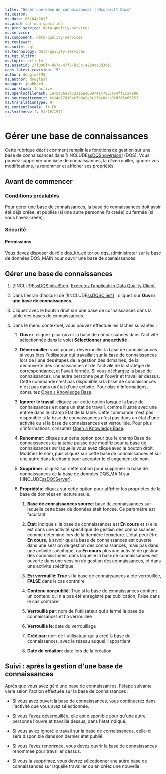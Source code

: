 ```yaml
---
title: "Gérer une base de connaissances | Microsoft Docs"
ms.custom: 
ms.date: 06/04/2013
ms.prod: sql-non-specified
ms.prod_service: data-quality-services
ms.service: 
ms.component: data-quality-services
ms.reviewer: 
ms.suite: sql
ms.technology: data-quality-services
ms.tgt_pltfrm: 
ms.topic: article
ms.assetid: 27f306f4-d67c-47f5-b35c-4260cc5d36e3
caps.latest.revision: "9"
author: douglaslMS
ms.author: douglasl
manager: jhubbard
ms.workload: Inactive
ms.openlocfilehash: 1ec5d8a43b723e1ac68974147851a54ff1c2a986
ms.sourcegitcommit: 6c54e67818ec7b0a2e3c1f6e8aca0fdf65e6625f
ms.translationtype: HT
ms.contentlocale: fr-FR
ms.lasthandoff: 01/19/2018
---
```

# <a name="manage-a-knowledge-base"></a>Gérer une base de connaissances
  Cette rubrique décrit comment remplir les fonctions de gestion sur une base de connaissances dans [!INCLUDE[ssDQSnoversion](../includes/ssdqsnoversion-md.md)] (DQS). Vous pouvez supprimer une base de connaissances, la déverrouiller, ignorer vos modifications, la renommer et afficher ses propriétés.  
  
##  <a name="BeforeYouBegin"></a> Avant de commencer  
  
###  <a name="Prerequisites"></a> Conditions préalables  
 Pour gérer une base de connaissances, la base de connaissances doit avoir été déjà créée, et publiée (si une autre personne l'a créée) ou fermée (si vous l'avez créée).  
  
###  <a name="Security"></a> Sécurité  
  
####  <a name="Permissions"></a> Permissions  
 Vous devez disposer du rôle dqs_kb_editor ou dqs_administrator sur la base de données DQS_MAIN pour ouvrir une base de connaissances.  
  
##  <a name="Manage"></a> Gérer une base de connaissances  
  
1.  [!INCLUDE[ssDQSInitialStep](../includes/ssdqsinitialstep-md.md)] [Exécutez l’application Data Quality Client](../data-quality-services/run-the-data-quality-client-application.md).  
  
2.  Dans l'écran d'accueil de [!INCLUDE[ssDQSClient](../includes/ssdqsclient-md.md)] , cliquez sur **Ouvrir une base de connaissances**.  
  
3.  Cliquez avec le bouton droit sur une base de connaissances dans la table des bases de connaissances.  
  
4.  Dans le menu contextuel, vous pouvez effectuer les tâches suivantes :  
  
    1.  **Ouvrir**: cliquez pour ouvrir la base de connaissances dans l'activité sélectionnée dans le volet **Sélectionner une activité** .  
  
    2.  **Déverrouiller**: vous pouvez déverrouiller la base de connaissances si vous êtes l'utilisateur qui travaillait sur la base de connaissances lors de l'une des étapes de la gestion des domaines, de la découverte des connaissances et de l'activité de la stratégie de correspondance, et l'avait fermée. Si vous déchargez la base de connaissances, une autre personne peut l'ouvrir et travailler dessus. Cette commande n'est pas disponible si la base de connaissances n'est pas dans un état d'une activité. Pour plus d'informations, consultez [Open a Knowledge Base](../data-quality-services/open-a-knowledge-base.md).  
  
    3.  **Ignorer le travail**: cliquez sur cette option lorsque la base de connaissances est dans un état de travail, comme illustré avec une entrée dans le champ État de la table. Cette commande n'est pas disponible si la base de connaissances n'est pas dans un état d'une activité ou si la base de connaissances est verrouillée. Pour plus d'informations, consultez [Open a Knowledge Base](../data-quality-services/open-a-knowledge-base.md).  
  
    4.  **Renommer**: cliquez sur cette option pour que le champ Base de connaissances de la table puisse être modifié pour la base de connaissances sur laquelle vous avez cliqué avec le bouton droit. Modifiez le nom, puis cliquez sur cette base de connaissances et sur une autre dans le champ pour accepter le changement de nom.  
  
    5.  **Supprimer**: cliquez sur cette option pour supprimer la base de connaissances de la base de données DQS_MAIN sur [!INCLUDE[ssDQSServer](../includes/ssdqsserver-md.md)].  
  
    6.  **Propriétés**: cliquez sur cette option pour afficher les propriétés de la base de données en lecture seule.  
  
        1.  **Base de connaissances source**: base de connaissances sur laquelle cette base de données était fondée. Ce paramètre est facultatif.  
  
        2.  **État**: indique si la base de connaissances est **En cours** et si elle est dans une activité spécifique de gestion des connaissances, comme déterminé lors de la dernière fermeture. L'état peut être **En cours**, à savoir que la base de connaissances est ouverte dans une session de gestion des connaissances, mais pas dans une activité spécifique, ou **En cours** plus une activité de gestion des connaissances, dans laquelle la base de connaissances est ouverte dans une session de gestion des connaissances, et dans une activité spécifique.  
  
        3.  **Est verrouillé**: **True** si la base de connaissances a été verrouillée, **FALSE** dans le cas contraire  
  
        4.  **Contenu non publié**: True si la base de connaissances contient un contenu qui n'a pas été enregistré par publication, False dans le cas contraire  
  
        5.  **Verrouillé par**: nom de l'utilisateur qui a fermé la base de connaissances et l'a verrouillée  
  
        6.  **Verrouillé le**: date du verrouillage  
  
        7.  **Créé par**: nom de l'utilisateur qui a créé la base de connaissances, avec le réseau auquel il appartient  
  
        8.  **Date de création**: date lors de la création  
  
##  <a name="FollowUp"></a> Suivi : après la gestion d'une base de connaissances  
 Après que vous avez géré une base de connaissances, l'étape suivante varie selon l'action effectuée sur la base de connaissances :  
  
-   Si vous avez ouvert la base de connaissances, vous continuerez dans l'activité que vous avez sélectionnée.  
  
-   Si vous l'avez déverrouillée, elle est disponible pour qu'une autre personne l'ouvre et travaille dessus, dans l'état indiqué.  
  
-   Si vous aviez ignoré le travail sur la base de connaissances, celle-ci sera disponible dans son dernier état publié.  
  
-   Si vous l'avez renommée, vous devez ouvrir la base de connaissances renommée pour travailler dessus.  
  
-   Si vous la supprimez, vous devrez sélectionner une autre base de connaissances sur laquelle travailler ou en créez une nouvelle.  
  
  
